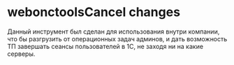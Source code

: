 # webonctoolsCancel changes
Данный инструмент был сделан для использования внутри компании, что бы разгрузить от операционных задач админов, и дать возможность ТП завершать сеансы пользователей в 1С, не заходя ни на какие серверы.
